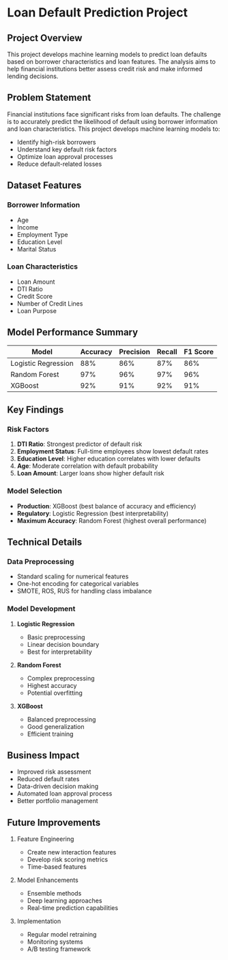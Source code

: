 # Loan Default Prediction Project

## Project Overview

This project develops machine learning models to predict loan defaults based on borrower characteristics and loan features. The analysis aims to help financial institutions better assess credit risk and make informed lending decisions.

## Problem Statement

Financial institutions face significant risks from loan defaults. The challenge is to accurately predict the likelihood of default using borrower information and loan characteristics. This project develops machine learning models to:
- Identify high-risk borrowers
- Understand key default risk factors
- Optimize loan approval processes
- Reduce default-related losses

## Dataset Features

### Borrower Information
- Age
- Income
- Employment Type
- Education Level
- Marital Status

### Loan Characteristics
- Loan Amount
- DTI Ratio
- Credit Score
- Number of Credit Lines
- Loan Purpose

## Model Performance Summary

| Model | Accuracy | Precision | Recall | F1 Score |
|-------|----------|-----------|--------|-----------|
| Logistic Regression | 88% | 86% | 87% | 86% |
| Random Forest | 97% | 96% | 97% | 96% |
| XGBoost | 92% | 91% | 92% | 91% |

## Key Findings

### Risk Factors
1. **DTI Ratio**: Strongest predictor of default risk
2. **Employment Status**: Full-time employees show lowest default rates
3. **Education Level**: Higher education correlates with lower defaults
4. **Age**: Moderate correlation with default probability
5. **Loan Amount**: Larger loans show higher default risk

### Model Selection
- **Production**: XGBoost (best balance of accuracy and efficiency)
- **Regulatory**: Logistic Regression (best interpretability)
- **Maximum Accuracy**: Random Forest (highest overall performance)

## Technical Details

### Data Preprocessing
- Standard scaling for numerical features
- One-hot encoding for categorical variables
- SMOTE, ROS, RUS for handling class imbalance

### Model Development
1. **Logistic Regression**
   - Basic preprocessing
   - Linear decision boundary
   - Best for interpretability

2. **Random Forest**
   - Complex preprocessing
   - Highest accuracy
   - Potential overfitting

3. **XGBoost**
   - Balanced preprocessing
   - Good generalization
   - Efficient training

## Business Impact

- Improved risk assessment
- Reduced default rates
- Data-driven decision making
- Automated loan approval process
- Better portfolio management

## Future Improvements

1. Feature Engineering
   - Create new interaction features
   - Develop risk scoring metrics
   - Time-based features

2. Model Enhancements
   - Ensemble methods
   - Deep learning approaches
   - Real-time prediction capabilities

3. Implementation
   - Regular model retraining
   - Monitoring systems
   - A/B testing framework
